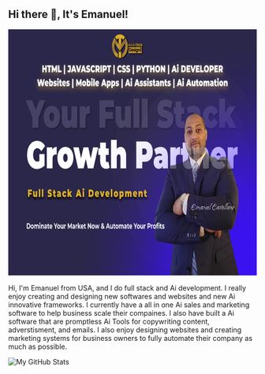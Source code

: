 ## Hi there 👋, It's Emanuel!
<img alt="my profile card" src="https://github.com/Mantechdesigns/Mantechdesigns/blob/main/Group%208.png" width="1000" height="500"/>

Hi, I'm Emanuel from USA, and I do full stack and Ai development. I really enjoy creating and designing new softwares and websites and new Ai innovative frameworks. I currently have a all in one Ai sales and marketing software to help business scale their compaines. I also have built a Ai software that are promptless Ai Tools for copywriting content, adverstisment, and emails. I also enjoy designing websites and creating marketing systems for business owners to fully automate their company as much as possible.

<img src="https://github-readme-stats.vercel.app/api?username=Mantechdesigns&show_icons=true&theme=tokyonight" alt="My GitHub Stats" width="400px" height="400px">
